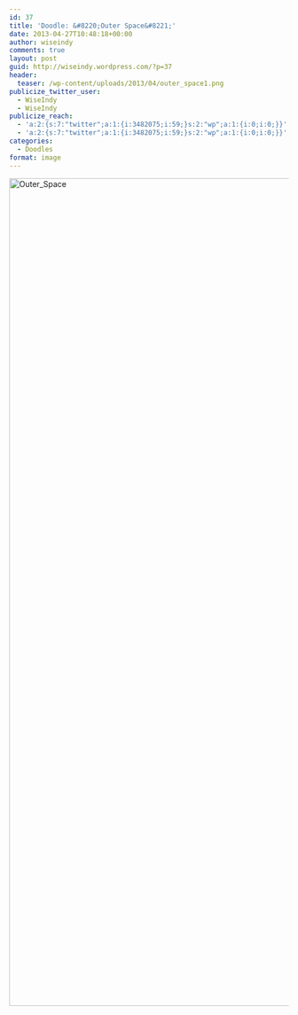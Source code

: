 ```yaml
---
id: 37
title: 'Doodle: &#8220;Outer Space&#8221;'
date: 2013-04-27T10:48:18+00:00
author: wiseindy
comments: true
layout: post
guid: http://wiseindy.wordpress.com/?p=37
header:
  teaser: /wp-content/uploads/2013/04/outer_space1.png
publicize_twitter_user:
  - WiseIndy
  - WiseIndy
publicize_reach:
  - 'a:2:{s:7:"twitter";a:1:{i:3482075;i:59;}s:2:"wp";a:1:{i:0;i:0;}}'
  - 'a:2:{s:7:"twitter";a:1:{i:3482075;i:59;}s:2:"wp";a:1:{i:0;i:0;}}'
categories:
  - Doodles
format: image
---
```

<img class="alignnone size-full wp-image-42" alt="Outer_Space" src="http://inderjotsingh.com/wp-content/uploads/2013/04/outer_space1.png" width="960" height="1494" />